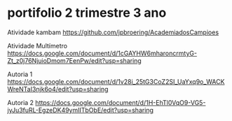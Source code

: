 # portifolio 2 trimestre 3 ano


Atividade kambam https://github.com/jpbroering/AcademiadosCampioes

Atividade Multímetro https://docs.google.com/document/d/1cGAYHW6mharoncrmtyG-Zt_z0j76NjuioDmom7EenPw/edit?usp=sharing

Autoria 1 https://docs.google.com/document/d/1v28i_25tG3CoZ2SI_UaYxq9o_WACKWreNTaI3njk6o4/edit?usp=sharing

Autoria 2 https://docs.google.com/document/d/1H-EhTl0VqO9-VG5-jyJu3fuRL-EgzeDK49ymIITbObE/edit?usp=sharing

